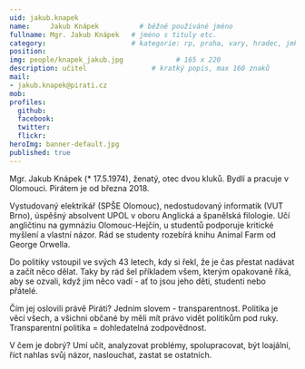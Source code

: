 ```yaml
---
uid: jakub.knapek
name:     Jakub Knápek          # běžně používáné jméno
fullname: Mgr. Jakub Knápek   # jméno s tituly etc.
category:                     # kategorie: rp, praha, vary, hradec, jmk, senat
position:
img: people/knapek_jakub.jpg             # 165 x 220
description: učitel                # kratký popis, max 160 znaků
mail:
- jakub.knapek@pirati.cz
mob:         
profiles:
  github:
  facebook:       
  twitter:        
  flickr:     
heroImg: banner-default.jpg
published: true
---
```

Mgr. Jakub Knápek (* 17.5.1974), ženatý, otec dvou kluků. Bydlí a pracuje v Olomouci. Pirátem je od března 2018.

Vystudovaný elektrikář (SPŠE Olomouc), nedostudovaný informatik (VUT Brno), úspěšný absolvent UPOL v oboru Anglická a španělská filologie. Učí angličtinu na gymnáziu Olomouc-Hejčín, u studentů podporuje kritické myšlení a vlastní názor. Rád se studenty rozebírá knihu Animal Farm od George Orwella.

Do politiky vstoupil ve svých 43 letech, kdy si řekl, že je čas přestat nadávat a začít něco dělat. Taky by rád šel příkladem všem, kterým opakovaně říká, aby se ozvali, když jim něco vadí - ať to jsou jeho děti, studenti nebo přátelé.

Čím jej oslovili právě Piráti? Jedním slovem - transparentnost. Politika je věcí všech, a všichni občané by měli mít právo vidět politikům pod ruky. Transparentní politika = dohledatelná zodpovědnost.

V čem je dobrý? Umí učit, analyzovat problémy, spolupracovat, být loajální, říct nahlas svůj názor, naslouchat, zastat se ostatních. 

